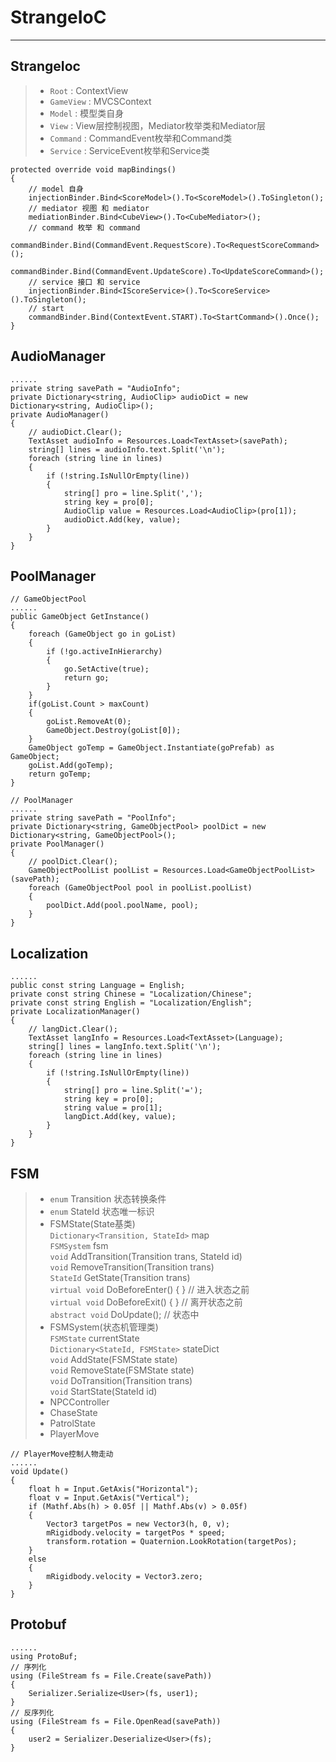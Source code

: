 # StrangeIoC

---

## StrangeIoc
> * `Root` : ContextView
> * `GameView` : MVCSContext
> * `Model` : 模型类自身
> * `View` : View层控制视图，Mediator枚举类和Mediator层
> * `Command` : CommandEvent枚举和Command类
> * `Service` : ServiceEvent枚举和Service类
```
protected override void mapBindings()
{
    // model 自身
    injectionBinder.Bind<ScoreModel>().To<ScoreModel>().ToSingleton();
    // mediator 视图 和 mediator
    mediationBinder.Bind<CubeView>().To<CubeMediator>();
    // command 枚举 和 command
    commandBinder.Bind(CommandEvent.RequestScore).To<RequestScoreCommand>();
    commandBinder.Bind(CommandEvent.UpdateScore).To<UpdateScoreCommand>();
    // service 接口 和 service
    injectionBinder.Bind<IScoreService>().To<ScoreService>().ToSingleton();
    // start
    commandBinder.Bind(ContextEvent.START).To<StartCommand>().Once();
}
```

## AudioManager
```
......
private string savePath = "AudioInfo";
private Dictionary<string, AudioClip> audioDict = new Dictionary<string, AudioClip>();
private AudioManager()
{
    // audioDict.Clear();
    TextAsset audioInfo = Resources.Load<TextAsset>(savePath);
    string[] lines = audioInfo.text.Split('\n');
    foreach (string line in lines)
    {
        if (!string.IsNullOrEmpty(line))
        {
            string[] pro = line.Split(',');
            string key = pro[0];
            AudioClip value = Resources.Load<AudioClip>(pro[1]);
            audioDict.Add(key, value);
        }
    }
}
```

## PoolManager
```
// GameObjectPool
......
public GameObject GetInstance()
{
    foreach (GameObject go in goList)
    {
        if (!go.activeInHierarchy)
        {
            go.SetActive(true);
            return go;
        }
    }
    if(goList.Count > maxCount)
    {
        goList.RemoveAt(0);
        GameObject.Destroy(goList[0]);
    }
    GameObject goTemp = GameObject.Instantiate(goPrefab) as GameObject;
    goList.Add(goTemp);
    return goTemp;
}

// PoolManager
......
private string savePath = "PoolInfo";
private Dictionary<string, GameObjectPool> poolDict = new Dictionary<string, GameObjectPool>();
private PoolManager()
{
    // poolDict.Clear();
    GameObjectPoolList poolList = Resources.Load<GameObjectPoolList>(savePath);
    foreach (GameObjectPool pool in poolList.poolList)
    {
        poolDict.Add(pool.poolName, pool);
    }
}
```

## Localization
```
......
public const string Language = English;
private const string Chinese = "Localization/Chinese";
private const string English = "Localization/English";
private LocalizationManager()
{
    // langDict.Clear();
    TextAsset langInfo = Resources.Load<TextAsset>(Language);
    string[] lines = langInfo.text.Split('\n');
    foreach (string line in lines)
    {
        if (!string.IsNullOrEmpty(line))
        {
            string[] pro = line.Split('=');
            string key = pro[0];
            string value = pro[1];
            langDict.Add(key, value);
        }
    }
}
```

## FSM
> * `enum` Transition 状态转换条件
> * `enum` StateId 状态唯一标识
> * FSMState(State基类)  
`Dictionary<Transition, StateId>` map  
`FSMSystem` fsm  
`void` AddTransition(Transition trans, StateId id)  
`void` RemoveTransition(Transition trans)  
`StateId` GetState(Transition trans)  
`virtual void` DoBeforeEnter() { }  // 进入状态之前  
`virtual void` DoBeforeExit() { }  // 离开状态之前  
`abstract void` DoUpdate();  // 状态中  
> * FSMSystem(状态机管理类)  
`FSMState` currentState  
`Dictionary<StateId, FSMState>` stateDict  
`void` AddState(FSMState state)  
`void` RemoveState(FSMState state)  
`void` DoTransition(Transition trans)  
`void` StartState(StateId id)  
> * NPCController
> * ChaseState
> * PatrolState
> * PlayerMove
```
// PlayerMove控制人物走动
......
void Update()
{
    float h = Input.GetAxis("Horizontal");
    float v = Input.GetAxis("Vertical");
    if (Mathf.Abs(h) > 0.05f || Mathf.Abs(v) > 0.05f)
    {
        Vector3 targetPos = new Vector3(h, 0, v);
        mRigidbody.velocity = targetPos * speed;
        transform.rotation = Quaternion.LookRotation(targetPos);
    }
    else
    {
        mRigidbody.velocity = Vector3.zero;
    }
}
```

## Protobuf
```
......
using ProtoBuf;
// 序列化
using (FileStream fs = File.Create(savePath))
{
    Serializer.Serialize<User>(fs, user1);
}
// 反序列化
using (FileStream fs = File.OpenRead(savePath))
{
    user2 = Serializer.Deserialize<User>(fs);
}
```
